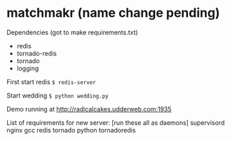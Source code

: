 matchmakr (name change pending)
=========
Dependencies (got to make requirements.txt)
* redis
* tornado-redis
* tornado
* logging


First start redis 
` $ redis-server `

Start wedding
` $ python wedding.py `

Demo running at http://radicalcakes.udderweb.com:1935

List of requirements for new server:
[run these all as daemons]
supervisord
nginx
gcc
redis
tornado python
tornadoredis

